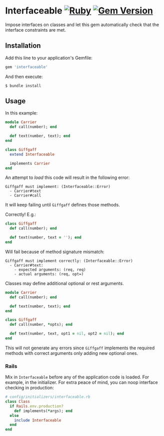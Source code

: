 # Interfaceable [![Ruby](https://github.com/featurist/interfaceable/actions/workflows/ruby.yml/badge.svg)](https://github.com/featurist/interfaceable/actions/workflows/ruby.yml) [![Gem Version](https://badge.fury.io/rb/interfaceable.svg)](https://badge.fury.io/rb/interfaceable)

Impose interfaces on classes and let this gem automatically check that the interface constraints are met.

## Installation

Add this line to your application's Gemfile:

```ruby
gem 'interfaceable'
```

And then execute:

    $ bundle install

## Usage

In this example:

```ruby
module Carrier
  def call(number); end

  def text(number, text); end
end

class Giffgaff
  extend Interfaceable

  implements Carrier
end
```

An attempt to _load_ this code will result in the following error:

    Giffgaff must implement: (Interfaceable::Error)
      - Carrier#text
      - Carrier#call

It will keep failing until `Giffgaff` defines those methods.

Correctly! E.g.:

```ruby
class Giffgaff
  def call(number); end

  def text(number, text = ''); end
end
```

Will fail because of method signature mismatch:

    Giffgaff must implement correctly: (Interfaceable::Error)
      - Carrier#text:
        - expected arguments: (req, req)
        - actual arguments: (req, opt=)

Classes may define additional optional or rest arguments.

```ruby
module Carrier
  def call(number); end

  def text(number, text); end
end

class Giffgaff
  def call(number, *opts); end

  def text(number, text, opt1 = nil, opt2 = nil); end
end
```

This will not generate any errors since `Giffgaff` implements the required methods with correct arguments only adding new optional ones.

### Rails

Mix in `Interfaceable` before any of the application code is loaded. For example, in the initializer. For extra peace of mind, you can noop interface checking in production:

```ruby
# config/initializers/interfaceable.rb
class Class
  if Rails.env.production?
    def implements(*args); end
  else
    include Interfaceable
  end
end
```
